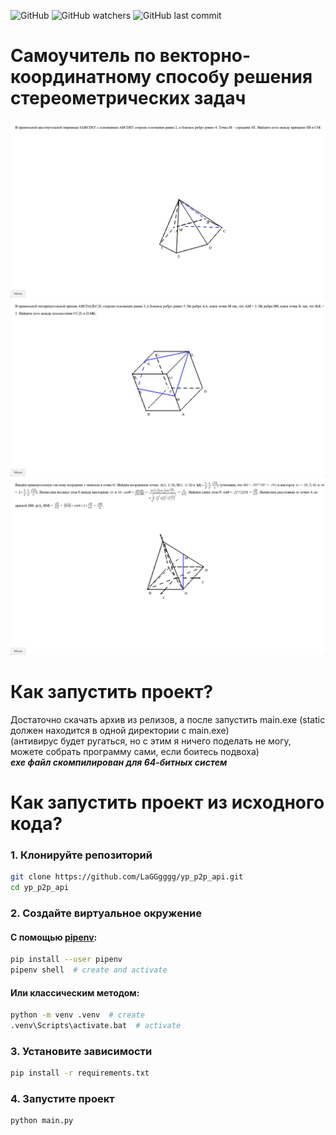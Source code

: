 ![GitHub](https://img.shields.io/github/license/LaGGgggg/SCC?label=License)
![GitHub watchers](https://img.shields.io/github/watchers/LaGGgggg/SCC?style=flat)
![GitHub last commit](https://img.shields.io/github/last-commit/LaGGgggg/SCC)

# Самоучитель по векторно-координатному способу решения стереометрических задач

<p align="center">
  <img src="_media/1.png" width="600">
  <img src="_media/2.png" width="600">
  <img src="_media/3.png" width="600">
</p>

# Как запустить проект?

Достаточно скачать архив из релизов, а после запустить main.exe (static должен находится в одной директории с main.exe)<br>
(антивирус будет ругаться, но с этим я ничего поделать не могу, можете собрать программу сами, если боитесь подвоха)<br>
***exe файл скомпилирован для 64-битных систем***

# Как запустить проект из исходного кода?

### 1. Клонируйте репозиторий

```bash
git clone https://github.com/LaGGgggg/yp_p2p_api.git
cd yp_p2p_api
```

### 2. Создайте виртуальное окружение

#### С помощью [pipenv](https://pipenv.pypa.io/en/latest/):

```bash
pip install --user pipenv
pipenv shell  # create and activate
```

#### Или классическим методом:

```bash
python -m venv .venv  # create
.venv\Scripts\activate.bat  # activate
```

### 3. Установите зависимости

```bash
pip install -r requirements.txt
```

### 4. Запустите проект

```bash
python main.py
```
